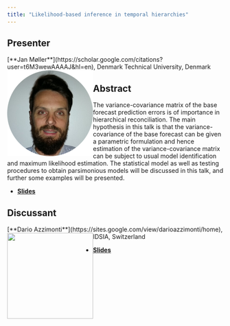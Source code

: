 ```yaml
---
title: "Likelihood-based inference in temporal hierarchies"
---
```


## Presenter

<div class = "figure">
[**Jan Møller**](https://scholar.google.com/citations?user=t6M3wewAAAAJ&hl=en), Denmark Technical University, Denmark
<img src="img/moeller.png"  width=200px height=200px style="float:left">
</div>

## Abstract

The variance-covariance matrix of the base forecast prediction errors is of importance in hierarchical reconciliation. The main hypothesis in this talk is that the variance-covariance of the base forecast can be given a parametric formulation and hence estimation of the variance-covariance matrix can be subject to usual model identification and maximum likelihood estimation. The statistical model as well as testing procedures to obtain parsimonious models will be discussed in this talk, and further some examples will be presented.

* [**Slides**](https://robjhyndman.com/files/prato/2023ForeReconJKMO.pdf)

## Discussant

<div class = "figure">
[**Dario Azzimonti**](https://sites.google.com/view/darioazzimonti/home), IDSIA, Switzerland
<img src=/img/dario.png  width=200px height=200px style="float:left">
</div>

* [**Slides**](https://robjhyndman.com/files/prato/Azzimonti_discussion.pdf)
